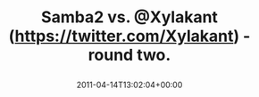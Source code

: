 ---
retweeted: false
source: <a href="http://www.echofon.com/" rel="nofollow">Echofon</a>
entities:
  hashtags: []
  symbols: []
  user_mentions:
  - name: Felix Gilcher
    screen_name: Xylakant
    indices:
    - '11'
    - '20'
    id_str: '40266143'
    id: '40266143'
  urls: []
display_text_range:
- '0'
- '33'
favorite_count: '0'
id_str: '58515361955459073'
truncated: false
retweet_count: '0'
id: '58515361955459073'
created_at: Thu Apr 14 13:02:04 +0000 2011
favorited: false
full_text: Samba2 vs. [@Xylakant](https://twitter.com/Xylakant) - round two.
lang: en
tags:
- pesos/twitter
date: '2011-04-14T13:02:04+00:00'
src: https://twitter.com/bascht/status/58515361955459073
original_url: https://twitter.com/bascht/status/58515361955459073
type: twitter_tweet
text: Samba2 vs. [@Xylakant](https://twitter.com/Xylakant) - round two.
title: 'Samba2 vs. @Xylakant (https://twitter.com/Xylakant) - round two.

  '

---